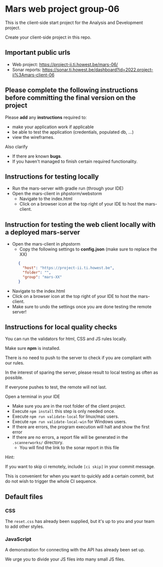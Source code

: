 # Mars web project group-06
This is the client-side start project for the Analysis and Development project.

Create your client-side project in this repo.

## Important public urls  
* Web project: https://project-ii.ti.howest.be/mars-06/
* Sonar reports: https://sonar.ti.howest.be/dashboard?id=2022.project-ii%3Amars-client-06

## Please complete the following instructions before committing the **final version** on the project
Please **add** any **instructions** required to: 
* make your application work if applicable 
* be able to test the application (credentials, populated db, ...)
* view the wireframes.

Also clarify
* If there are known **bugs**.
* If you haven't managed to finish certain required functionality.

## Instructions for testing locally
* Run the mars-server with gradle run (through your IDE)
* Open the mars-client in phpstorm/webstorm
  * Navigate to the index.html
  * Click on a browser icon at the top right of your IDE to host the mars-client.
  
## Instruction for testing the web client locally with a deployed mars-server
* Open the mars-client in phpstorm
  * Copy the following settings to **config.json** (make sure to replace the XX)
```json
      {
        "host": "https://project-ii.ti.howest.be",
        "folder": "",
        "group": "mars-XX"
      }
```
  * Navigate to the index.html
  * Click on a browser icon at the top right of your IDE to host the mars-client.
  * Make sure to undo the settings once you are done testing the remote server!

## Instructions for local quality checks
You can run the validators for html, CSS and JS rules locally. 

Make sure **npm** is installed.

There is no need to push to the server to check if you are compliant with our rules. 

In the interest of sparing the server, please result to local testing as often as possible. 

If everyone pushes to test, the remote will not last. 

Open a terminal in your IDE
  - Make sure you are in the root folder of the client project.
  - Execute `npm install` this step is only needed once.
  - Execute `npm run validate-local` for linux/mac users.
  - Execute `npm run validate-local-win` for Windows users. 
  - If there are errors, the program execution will halt and show the first error
  - If there are no errors, a report file will be generated in the `.scannerworks/` directory. 
    - You will find the link to the sonar report in this file 

Hint:

If you want to skip ci remotely, include `[ci skip]` in your commit message. 

This is convenient for when you want to quickly add a certain commit, but do not wish to trigger the whole CI sequence. 

## Default files

### CSS 
The `reset.css` has already been supplied, but it's up to you and your team to add other styles. 

### JavaScript
A demonstration for connecting with the API has already been set up. 

We urge you to divide your JS files into many small JS files. 
